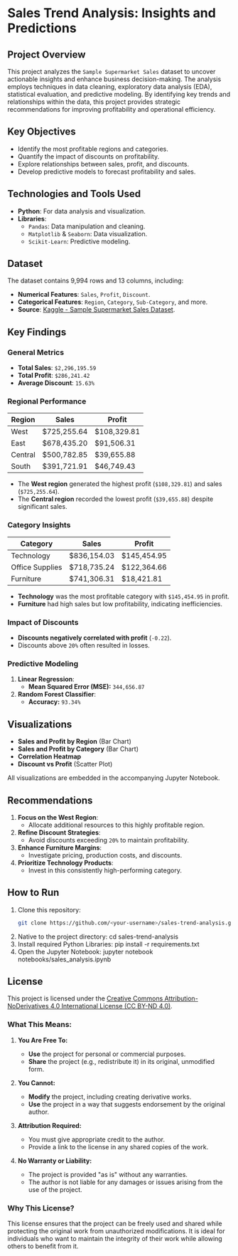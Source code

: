 # **Sales Trend Analysis: Insights and Predictions**

## **Project Overview**
This project analyzes the `Sample Supermarket Sales` dataset to uncover actionable insights and enhance business decision-making. The analysis employs techniques in data cleaning, exploratory data analysis (EDA), statistical evaluation, and predictive modeling. By identifying key trends and relationships within the data, this project provides strategic recommendations for improving profitability and operational efficiency.

## **Key Objectives**
- Identify the most profitable regions and categories.
- Quantify the impact of discounts on profitability.
- Explore relationships between sales, profit, and discounts.
- Develop predictive models to forecast profitability and sales.

## **Technologies and Tools Used**
- **Python**: For data analysis and visualization.
- **Libraries**:
  - `Pandas`: Data manipulation and cleaning.
  - `Matplotlib` & `Seaborn`: Data visualization.
  - `Scikit-Learn`: Predictive modeling.

## **Dataset**
The dataset contains 9,994 rows and 13 columns, including:
- **Numerical Features**: `Sales`, `Profit`, `Discount`.
- **Categorical Features**: `Region`, `Category`, `Sub-Category`, and more.
- **Source**: [Kaggle - Sample Supermarket Sales Dataset](https://www.kaggle.com/bravehart101/sample-supermarket-dataset).

## **Key Findings**
### **General Metrics**
- **Total Sales**: `$2,296,195.59`
- **Total Profit**: `$286,241.42`
- **Average Discount**: `15.63%`

### **Regional Performance**
| **Region**   | **Sales**       | **Profit**      |
|--------------|-----------------|-----------------|
| West         | $725,255.64     | $108,329.81     |
| East         | $678,435.20     | $91,506.31      |
| Central      | $500,782.85     | $39,655.88      |
| South        | $391,721.91     | $46,749.43      |

- The **West region** generated the highest profit (`$108,329.81`) and sales (`$725,255.64`).
- The **Central region** recorded the lowest profit (`$39,655.88`) despite significant sales.

### **Category Insights**
| **Category**       | **Sales**       | **Profit**      |
|--------------------|-----------------|-----------------|
| Technology         | $836,154.03     | $145,454.95     |
| Office Supplies    | $718,735.24     | $122,364.66     |
| Furniture          | $741,306.31     | $18,421.81      |

- **Technology** was the most profitable category with `$145,454.95` in profit.
- **Furniture** had high sales but low profitability, indicating inefficiencies.

### **Impact of Discounts**
- **Discounts negatively correlated with profit** (`-0.22`).
- Discounts above `20%` often resulted in losses.

### **Predictive Modeling**
1. **Linear Regression**:
   - **Mean Squared Error (MSE):** `344,656.87`
2. **Random Forest Classifier**:
   - **Accuracy:** `93.34%`

## **Visualizations**
- **Sales and Profit by Region** (Bar Chart)
- **Sales and Profit by Category** (Bar Chart)
- **Correlation Heatmap**
- **Discount vs Profit** (Scatter Plot)

All visualizations are embedded in the accompanying Jupyter Notebook.

## **Recommendations**
1. **Focus on the West Region**:
   - Allocate additional resources to this highly profitable region.
2. **Refine Discount Strategies**:
   - Avoid discounts exceeding `20%` to maintain profitability.
3. **Enhance Furniture Margins**:
   - Investigate pricing, production costs, and discounts.
4. **Prioritize Technology Products**:
   - Invest in this consistently high-performing category.


## How to Run
1. Clone this repository:
   ```bash
   git clone https://github.com/<your-username>/sales-trend-analysis.git
2. Native to the project directory:
    cd sales-trend-analysis
3. Install required Python Libraries:
   pip install -r requirements.txt
4. Open the Jupyter Notebook:
   jupyter notebook notebooks/sales_analysis.ipynb

## **License**
This project is licensed under the [Creative Commons Attribution-NoDerivatives 4.0 International License (CC BY-ND 4.0)](https://creativecommons.org/licenses/by-nd/4.0/).

### **What This Means:**
1. **You Are Free To:**
   - **Use** the project for personal or commercial purposes.
   - **Share** the project (e.g., redistribute it) in its original, unmodified form.

2. **You Cannot:**
   - **Modify** the project, including creating derivative works.
   - **Use** the project in a way that suggests endorsement by the original author.

3. **Attribution Required:**
   - You must give appropriate credit to the author.
   - Provide a link to the license in any shared copies of the work.

4. **No Warranty or Liability:**
   - The project is provided \"as is\" without any warranties.
   - The author is not liable for any damages or issues arising from the use of the project.

### **Why This License?**
This license ensures that the project can be freely used and shared while protecting the original work from unauthorized modifications. It is ideal for individuals who want to maintain the integrity of their work while allowing others to benefit from it.

